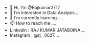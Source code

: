 - 👋 Hi, I’m @Rajkumar2717
- 👀 I’m interested in Data Analysis....
- 🌱 I’m currently learning ....
- 📫 How to reach me ....
-  Linkedin  : RAJ KUMAR JATABOINA....
-  Instagram : @rj__0027....



<!---
Rajkumar2717/Rajkumar2717 is a ✨ special ✨ repository because its `README.md` (this file) appears on your GitHub profile.
You can click the Preview link to take a look at your changes.
--->
